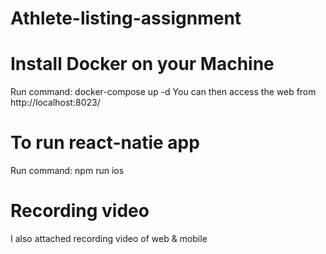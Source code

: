 # Athlete-listing-assignment

# Install Docker on your Machine
 Run command: docker-compose up -d
 You can then access the web from http://localhost:8023/ 
 
 # To run react-natie app
 Run command: npm run ios
 
# Recording video

I also attached recording video of web & mobile

 
 

